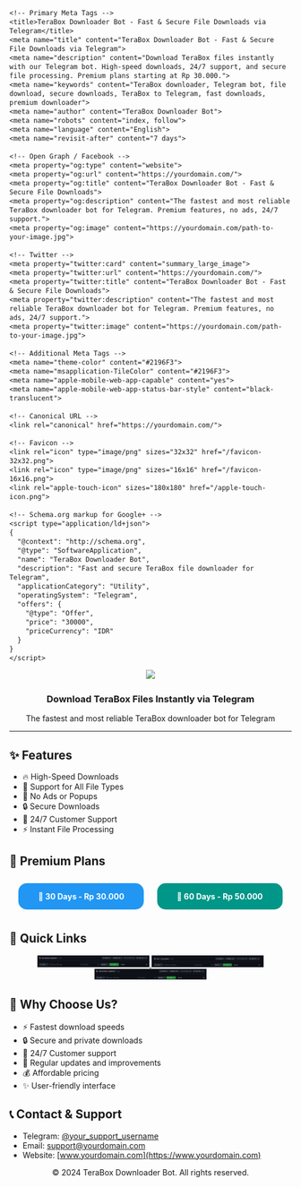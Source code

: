 <!DOCTYPE html>
<html lang="en">
<head>
    <meta charset="UTF-8">
    <meta name="viewport" content="width=device-width, initial-scale=1.0">
    
    <!-- Primary Meta Tags -->
    <title>TeraBox Downloader Bot - Fast & Secure File Downloads via Telegram</title>
    <meta name="title" content="TeraBox Downloader Bot - Fast & Secure File Downloads via Telegram">
    <meta name="description" content="Download TeraBox files instantly with our Telegram bot. High-speed downloads, 24/7 support, and secure file processing. Premium plans starting at Rp 30.000.">
    <meta name="keywords" content="TeraBox downloader, Telegram bot, file download, secure downloads, TeraBox to Telegram, fast downloads, premium downloader">
    <meta name="author" content="TeraBox Downloader Bot">
    <meta name="robots" content="index, follow">
    <meta name="language" content="English">
    <meta name="revisit-after" content="7 days">
    
    <!-- Open Graph / Facebook -->
    <meta property="og:type" content="website">
    <meta property="og:url" content="https://yourdomain.com/">
    <meta property="og:title" content="TeraBox Downloader Bot - Fast & Secure File Downloads">
    <meta property="og:description" content="The fastest and most reliable TeraBox downloader bot for Telegram. Premium features, no ads, 24/7 support.">
    <meta property="og:image" content="https://yourdomain.com/path-to-your-image.jpg">
    
    <!-- Twitter -->
    <meta property="twitter:card" content="summary_large_image">
    <meta property="twitter:url" content="https://yourdomain.com/">
    <meta property="twitter:title" content="TeraBox Downloader Bot - Fast & Secure File Downloads">
    <meta property="twitter:description" content="The fastest and most reliable TeraBox downloader bot for Telegram. Premium features, no ads, 24/7 support.">
    <meta property="twitter:image" content="https://yourdomain.com/path-to-your-image.jpg">
    
    <!-- Additional Meta Tags -->
    <meta name="theme-color" content="#2196F3">
    <meta name="msapplication-TileColor" content="#2196F3">
    <meta name="apple-mobile-web-app-capable" content="yes">
    <meta name="apple-mobile-web-app-status-bar-style" content="black-translucent">
    
    <!-- Canonical URL -->
    <link rel="canonical" href="https://yourdomain.com/">
    
    <!-- Favicon -->
    <link rel="icon" type="image/png" sizes="32x32" href="/favicon-32x32.png">
    <link rel="icon" type="image/png" sizes="16x16" href="/favicon-16x16.png">
    <link rel="apple-touch-icon" sizes="180x180" href="/apple-touch-icon.png">
    
    <!-- Schema.org markup for Google+ -->
    <script type="application/ld+json">
    {
      "@context": "http://schema.org",
      "@type": "SoftwareApplication",
      "name": "TeraBox Downloader Bot",
      "description": "Fast and secure TeraBox file downloader for Telegram",
      "applicationCategory": "Utility",
      "operatingSystem": "Telegram",
      "offers": {
        "@type": "Offer",
        "price": "30000",
        "priceCurrency": "IDR"
      }
    }
    </script>
</head>

<div align="center">
  <img src="https://media.giphy.com/media/M9gbBd9nbDrOTu1Mqx/giphy.gif" width="100"/>
  
  ### Download TeraBox Files Instantly via Telegram
  The fastest and most reliable TeraBox downloader bot for Telegram
</div>

---

## ✨ Features

- 🔥 High-Speed Downloads
- 📁 Support for All File Types
- 💫 No Ads or Popups
- 🔒 Secure Downloads
- 📱 24/7 Customer Support
- ⚡ Instant File Processing

## 💎 Premium Plans

<div align="center">
  <a href="https://t.me/your_bot_username" class="btn" style="display: inline-block; background-color: #2196F3; color: white; padding: 15px 35px; text-align: center; border-radius: 15px; text-decoration: none; margin: 10px; font-weight: bold; transition: all 0.3s ease;" onmouseover="this.style.transform='scale(1.1)'" onmouseout="this.style.transform='scale(1)'">
    🌟 30 Days - Rp 30.000
  </a>

  <a href="https://t.me/your_bot_username" class="btn" style="display: inline-block; background-color: #009688; color: white; padding: 15px 35px; text-align: center; border-radius: 15px; text-decoration: none; margin: 10px; font-weight: bold; transition: all 0.3s ease;" onmouseover="this.style.transform='scale(1.1)'" onmouseout="this.style.transform='scale(1)'">
    💎 60 Days - Rp 50.000
  </a>
</div>

## 🔗 Quick Links

<div align="center">
  <a href="https://github.com/cuan-group/BACKEND-WEBSITE">
    <img src="https://github.com/cuan-group/.github/blob/main/src/backend.jpg?raw=true" width="200" alt="Backend Repository"/>
  </a>
  
  <a href="https://github.com/cuan-group/FRONTEND-WEBSITE">
    <img src="https://github.com/cuan-group/.github/blob/main/src/bot.jpg?raw=true" width="200" alt="Bot Repository"/>
  </a>
  
  <a href="https://github.com/cuan-group/FRONTEND-WEBSITE">
    <img src="https://github.com/cuan-group/.github/blob/main/src/web.jpg?raw=true" width="200" alt="Frontend Repository"/>
  </a>
</div>

## 🤝 Why Choose Us?

- ⚡ Fastest download speeds
- 🔒 Secure and private downloads
- 💬 24/7 Customer support
- 🌟 Regular updates and improvements
- 💰 Affordable pricing
- ✨ User-friendly interface

## 📞 Contact & Support

- Telegram: [@your_support_username](https://t.me/your_support_username)
- Email: support@yourdomain.com
- Website: [www.yourdomain.com](https://www.yourdomain.com)

<div align="center">
  <p>© 2024 TeraBox Downloader Bot. All rights reserved.</p>
</div>